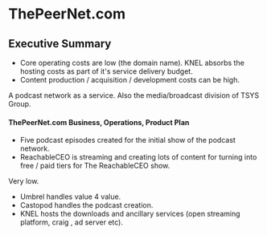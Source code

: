 # ThePeerNet.com

## Executive Summary

  - Core operating costs are low (the domain name). KNEL absorbs the hosting costs as part of it's service delivery budget.
  - Content production / acquisition / development costs can be high.

A podcast network as a service. Also the media/broadcast division of TSYS Group.

#### ThePeerNet.com Business, Operations, Product Plan

- Five podcast episodes created for the initial show of the podcast network.
- ReachableCEO is streaming and creating lots of content for turning into free / paid tiers for The ReachableCEO show.

Very low.

- Umbrel handles value 4 value.  
- Castopod handles the podcast creation.
- KNEL hosts the downloads and ancillary services (open streaming platform, craig , ad server etc).
